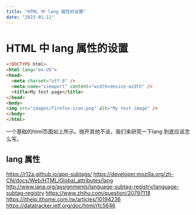 ```yaml
---
title: "HTML 中 lang 属性的设置"
date: "2023-01-11"
---
```


# HTML 中 lang 属性的设置

```html
<!DOCTYPE html>
<html lang="en-US">
<head>
  <meta charset="utf-8" />
  <meta name="viewport" content="width=device-width" />
  <title>My test page</title>
</head>
<body>
<img src="images/firefox-icon.png" alt="My test image" />
</body>
</html>
```

一个基础的html页面如上所示。抛开其他不谈，我们来研究一下lang 到底应该怎么写。
## lang 属性

https://r12a.github.io/app-subtags/
https://developer.mozilla.org/zh-CN/docs/Web/HTML/Global_attributes/lang
http://www.iana.org/assignments/language-subtag-registry/language-subtag-registry
https://www.zhihu.com/question/20797118
https://ithelp.ithome.com.tw/articles/10194236
https://datatracker.ietf.org/doc/html/rfc5646
